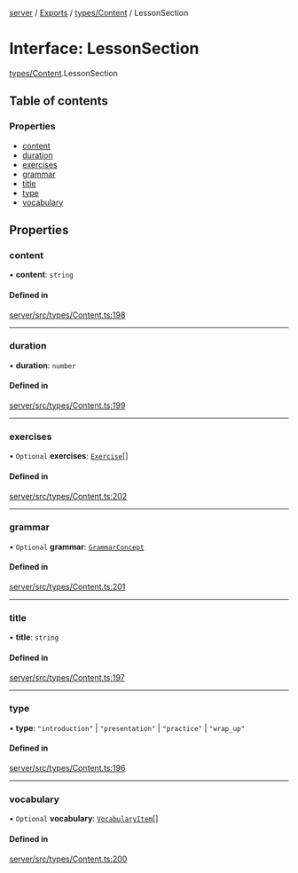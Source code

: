 [server](../README.md) / [Exports](../modules.md) / [types/Content](../modules/types_Content.md) / LessonSection

# Interface: LessonSection

[types/Content](../modules/types_Content.md).LessonSection

## Table of contents

### Properties

- [content](types_Content.LessonSection.md#content)
- [duration](types_Content.LessonSection.md#duration)
- [exercises](types_Content.LessonSection.md#exercises)
- [grammar](types_Content.LessonSection.md#grammar)
- [title](types_Content.LessonSection.md#title)
- [type](types_Content.LessonSection.md#type)
- [vocabulary](types_Content.LessonSection.md#vocabulary)

## Properties

### content

• **content**: `string`

#### Defined in

[server/src/types/Content.ts:198](https://github.com/niklas-joh/french-learning-platform/blob/df287cd90d2fc20ebbe1da4bb7d2c97b195a5de7/server/src/types/Content.ts#L198)

___

### duration

• **duration**: `number`

#### Defined in

[server/src/types/Content.ts:199](https://github.com/niklas-joh/french-learning-platform/blob/df287cd90d2fc20ebbe1da4bb7d2c97b195a5de7/server/src/types/Content.ts#L199)

___

### exercises

• `Optional` **exercises**: [`Exercise`](types_Content.Exercise.md)[]

#### Defined in

[server/src/types/Content.ts:202](https://github.com/niklas-joh/french-learning-platform/blob/df287cd90d2fc20ebbe1da4bb7d2c97b195a5de7/server/src/types/Content.ts#L202)

___

### grammar

• `Optional` **grammar**: [`GrammarConcept`](types_Content.GrammarConcept.md)

#### Defined in

[server/src/types/Content.ts:201](https://github.com/niklas-joh/french-learning-platform/blob/df287cd90d2fc20ebbe1da4bb7d2c97b195a5de7/server/src/types/Content.ts#L201)

___

### title

• **title**: `string`

#### Defined in

[server/src/types/Content.ts:197](https://github.com/niklas-joh/french-learning-platform/blob/df287cd90d2fc20ebbe1da4bb7d2c97b195a5de7/server/src/types/Content.ts#L197)

___

### type

• **type**: ``"introduction"`` \| ``"presentation"`` \| ``"practice"`` \| ``"wrap_up"``

#### Defined in

[server/src/types/Content.ts:196](https://github.com/niklas-joh/french-learning-platform/blob/df287cd90d2fc20ebbe1da4bb7d2c97b195a5de7/server/src/types/Content.ts#L196)

___

### vocabulary

• `Optional` **vocabulary**: [`VocabularyItem`](types_Content.VocabularyItem.md)[]

#### Defined in

[server/src/types/Content.ts:200](https://github.com/niklas-joh/french-learning-platform/blob/df287cd90d2fc20ebbe1da4bb7d2c97b195a5de7/server/src/types/Content.ts#L200)
